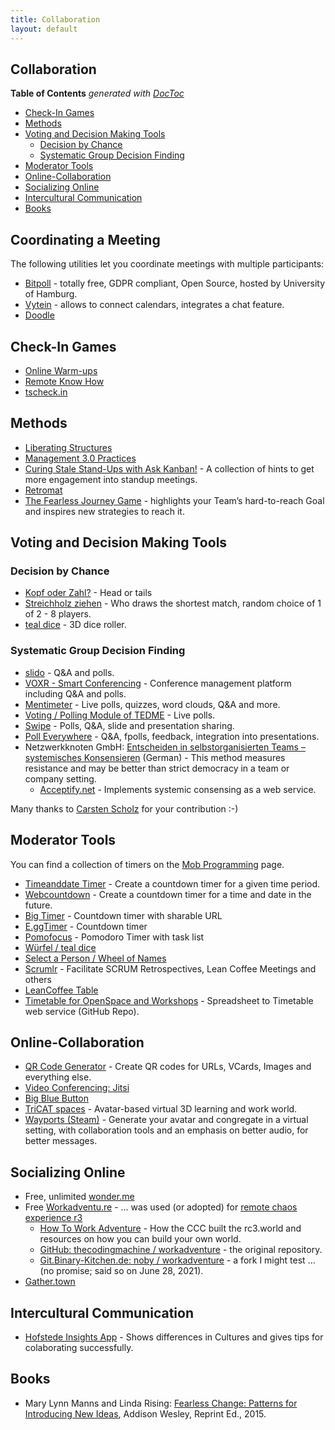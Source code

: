 ```yaml
---
title: Collaboration
layout: default
---
```


## Collaboration

<!-- doctoc --maxlevel 4 /Users/stefan/source/wonderbird/wonderbird.github.io/_pages/collaboration.md -->
<!-- START doctoc generated TOC please keep comment here to allow auto update -->
<!-- DON'T EDIT THIS SECTION, INSTEAD RE-RUN doctoc TO UPDATE -->
**Table of Contents**  *generated with [DocToc](https://github.com/thlorenz/doctoc)*

- [Check-In Games](#check-in-games)
- [Methods](#methods)
- [Voting and Decision Making Tools](#voting-and-decision-making-tools)
  - [Decision by Chance](#decision-by-chance)
  - [Systematic Group Decision Finding](#systematic-group-decision-finding)
- [Moderator Tools](#moderator-tools)
- [Online-Collaboration](#online-collaboration)
- [Socializing Online](#socializing-online)
- [Intercultural Communication](#intercultural-communication)
- [Books](#books)

<!-- END doctoc generated TOC please keep comment here to allow auto update -->

## Coordinating a Meeting

The following utilities let you coordinate meetings with multiple participants:

- [Bitpoll](https://bitpoll.de/) - totally free, GDPR compliant, Open Source, hosted by University of Hamburg.
- [Vytein](https://www.vyte.in/) - allows to connect calendars, integrates a chat feature.
- [Doodle](https://doodle.com/)

## Check-In Games

- [Online Warm-ups](https://www.workshop-spiele.de/category/online-warm-ups/)
- [Remote Know How](https://qundg.de/remote-know-how/)
- [tscheck.in](http://tscheck.in/)

## Methods

- [Liberating Structures](https://liberatingstructures.com/)
- [Management 3.0 Practices](https://management30.com/practice/)
- [Curing Stale Stand-Ups with Ask Kanban!](https://blog.huge.io/ending-stale-stand-ups-with-ask-kanban-64de6c084d60) - A collection of hints to get more engagement into standup meetings.
- [Retromat](https://retromat.org/)
- [The Fearless Journey Game](https://fearlessjourney.info/) - highlights your Team’s hard-to-reach Goal and inspires new strategies to reach it.

## Voting and Decision Making Tools

### Decision by Chance

- [Kopf oder Zahl?](https://zufallsgenerator.org/kopf-oder-zahl/) - Head or tails
- [Streichholz ziehen](https://www.streichholzziehen.de/) - Who draws the shortest match, random choice of 1 of 2 - 8 players.
- [teal dice](https://www.darkshade.homeip.net/dice/) - 3D dice roller.

### Systematic Group Decision Finding

- [slido](https://sli.do) - Q&A and polls.
- [VOXR - Smart Conferencing](https://voxr.org/de) - Conference management platform including Q&A and polls.
- [Mentimeter](https://www.mentimeter.com/) - Live polls, quizzes, word clouds, Q&A and more.
- [Voting / Polling Module of TEDME](https://tedme.com/home/voting) - Live polls.
- [Swipe](https://www.swipe.to/) - Polls, Q&A, slide and presentation sharing.
- [Poll Everywhere](https://www.polleverywhere.com/) - Q&A, fpolls, feedback, integration into presentations.
- Netzwerkknoten GmbH: [Entscheiden in selbstorganisierten Teams – systemisches Konsensieren](https://www.netzwerkknoten.com/entscheiden-in-selbstorganisierten-teams-systemisches-konsensieren) (German) - This method measures resistance and may be better than strict democracy in a team or company setting.
  - [Acceptify.net](https://www.acceptify.at/de/start) - Implements systemic consensing as a web service.

Many thanks to [Carsten Scholz](https://www.scholz-management.de/) for your contribution :-)

## Moderator Tools

You can find a collection of timers on the [Mob Programming](software-crafting/mob-programming.html) page.

- [Timeanddate Timer](https://www.timeanddate.com/timer/) - Create a countdown timer for a given time period.
- [Webcountdown](https://www.webcountdown.de/) - Create a countdown timer for a time and date in the future.
- [Big Timer](https://www.bigtimer.net) - Countdown timer with sharable URL
- [E.ggTimer](https://e.ggtimer.com) - Countdown timer
- [Pomofocus](https://pomofocus.io) - Pomodoro Timer with task list
- [Würfel / teal dice](http://a.teall.info/dice/)
- [Select a Person / Wheel of Names](https://wheelofnames.com/)
- [Scrumlr](https://scrumlr.io) - Facilitate SCRUM Retrospectives, Lean Coffee Meetings and others
- [LeanCoffee Table](https://www.leancoffeetable.com/)
- [Timetable for OpenSpace and Workshops](https://github.com/OpenSpaceOrg/jbe) - Spreadsheet to Timetable web service (GitHub Repo).

## Online-Collaboration

- [QR Code Generator](https://www.qrcode-generator.de/) - Create QR codes for URLs, VCards, Images and everything else.
- [Video Conferencing: Jitsi](https://meet.jit.si/)
- [Big Blue Button](https://bigbluebutton.org/)
- [TriCAT spaces](https://www.tricat-spaces.net/) - Avatar-based virtual 3D learning and work world.
- [Wayports (Steam)](https://store.steampowered.com/app/1548970/Wayports/) - Generate your avatar and congregate in a virtual setting, with collaboration tools and an emphasis on better audio, for better messages.

## Socializing Online

- Free, unlimited [wonder.me](https://www.wonder.me)
- Free [Workadventu.re](https://workadventu.re) - ... was used (or adopted) for [remote chaos experience r3](https://events.ccc.de/2020/12/31/rc3-es-war-einmal-kein-congress/)
  - [How To Work Adventure](https://howto.rc3.world/workadventure.en.html) - How the CCC built the rc3.world and resources on how you can build your own world.
  - [GitHub: thecodingmachine / workadventure](https://github.com/thecodingmachine/workadventure) - the original repository.
  - [Git.Binary-Kitchen.de: noby / workadventure](https://git.binary-kitchen.de/noby/workadventure) - a fork I might test ... (no promise; said so on June 28, 2021).
- [Gather.town](https://gather.town)

## Intercultural Communication

- [Hofstede Insights App](https://apps.apple.com/us/app/hofstede-insights/id1475925653) - Shows differences in Cultures and gives tips for colaborating successfully.

## Books

- Mary Lynn Manns and Linda Rising: [Fearless Change: Patterns for Introducing New Ideas](https://books.google.de/books?id=lg75rK179nsC), Addison Wesley, Reprint Ed., 2015.
